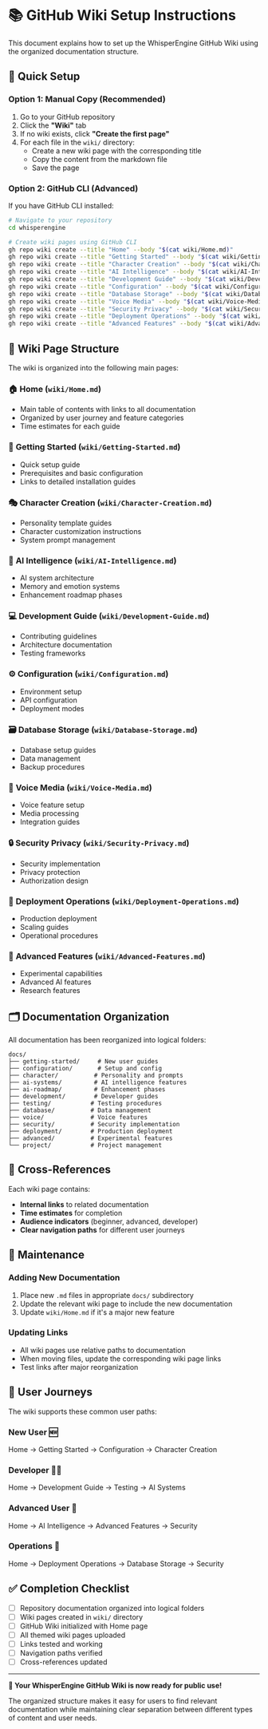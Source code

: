 # 📚 GitHub Wiki Setup Instructions

This document explains how to set up the WhisperEngine GitHub Wiki using the organized documentation structure.

## 🚀 Quick Setup

### Option 1: Manual Copy (Recommended)
1. Go to your GitHub repository
2. Click the **"Wiki"** tab
3. If no wiki exists, click **"Create the first page"**
4. For each file in the `wiki/` directory:
   - Create a new wiki page with the corresponding title
   - Copy the content from the markdown file
   - Save the page

### Option 2: GitHub CLI (Advanced)
If you have GitHub CLI installed:

```bash
# Navigate to your repository
cd whisperengine

# Create wiki pages using GitHub CLI
gh repo wiki create --title "Home" --body "$(cat wiki/Home.md)"
gh repo wiki create --title "Getting Started" --body "$(cat wiki/Getting-Started.md)"
gh repo wiki create --title "Character Creation" --body "$(cat wiki/Character-Creation.md)"
gh repo wiki create --title "AI Intelligence" --body "$(cat wiki/AI-Intelligence.md)"
gh repo wiki create --title "Development Guide" --body "$(cat wiki/Development-Guide.md)"
gh repo wiki create --title "Configuration" --body "$(cat wiki/Configuration.md)"
gh repo wiki create --title "Database Storage" --body "$(cat wiki/Database-Storage.md)"
gh repo wiki create --title "Voice Media" --body "$(cat wiki/Voice-Media.md)"
gh repo wiki create --title "Security Privacy" --body "$(cat wiki/Security-Privacy.md)"
gh repo wiki create --title "Deployment Operations" --body "$(cat wiki/Deployment-Operations.md)"
gh repo wiki create --title "Advanced Features" --body "$(cat wiki/Advanced-Features.md)"
```

## 📁 Wiki Page Structure

The wiki is organized into the following main pages:

### 🏠 **Home** (`wiki/Home.md`)
- Main table of contents with links to all documentation
- Organized by user journey and feature categories
- Time estimates for each guide

### 🚀 **Getting Started** (`wiki/Getting-Started.md`)
- Quick setup guide
- Prerequisites and basic configuration
- Links to detailed installation guides

### 🎭 **Character Creation** (`wiki/Character-Creation.md`)
- Personality template guides
- Character customization instructions
- System prompt management

### 🧠 **AI Intelligence** (`wiki/AI-Intelligence.md`)
- AI system architecture
- Memory and emotion systems
- Enhancement roadmap phases

### 💻 **Development Guide** (`wiki/Development-Guide.md`)
- Contributing guidelines
- Architecture documentation
- Testing frameworks

### ⚙️ **Configuration** (`wiki/Configuration.md`)
- Environment setup
- API configuration
- Deployment modes

### 🗃️ **Database Storage** (`wiki/Database-Storage.md`)
- Database setup guides
- Data management
- Backup procedures

### 🎵 **Voice Media** (`wiki/Voice-Media.md`)
- Voice feature setup
- Media processing
- Integration guides

### 🔒 **Security Privacy** (`wiki/Security-Privacy.md`)
- Security implementation
- Privacy protection
- Authorization design

### 🚀 **Deployment Operations** (`wiki/Deployment-Operations.md`)
- Production deployment
- Scaling guides
- Operational procedures

### 🔬 **Advanced Features** (`wiki/Advanced-Features.md`)
- Experimental capabilities
- Advanced AI features
- Research features

## 🗂️ Documentation Organization

All documentation has been reorganized into logical folders:

```
docs/
├── getting-started/     # New user guides
├── configuration/       # Setup and config
├── character/          # Personality and prompts
├── ai-systems/         # AI intelligence features
├── ai-roadmap/         # Enhancement phases
├── development/        # Developer guides
├── testing/           # Testing procedures
├── database/          # Data management
├── voice/             # Voice features
├── security/          # Security implementation
├── deployment/        # Production deployment
├── advanced/          # Experimental features
└── project/           # Project management
```

## 🔗 Cross-References

Each wiki page contains:
- **Internal links** to related documentation
- **Time estimates** for completion
- **Audience indicators** (beginner, advanced, developer)
- **Clear navigation paths** for different user journeys

## 📝 Maintenance

### Adding New Documentation
1. Place new `.md` files in appropriate `docs/` subdirectory
2. Update the relevant wiki page to include the new documentation
3. Update `wiki/Home.md` if it's a major new feature

### Updating Links
- All wiki pages use relative paths to documentation
- When moving files, update the corresponding wiki page links
- Test links after major reorganization

## 🎯 User Journeys

The wiki supports these common user paths:

### **New User** 🆕
Home → Getting Started → Configuration → Character Creation

### **Developer** 👨‍💻
Home → Development Guide → Testing → AI Systems

### **Advanced User** 🔬
Home → AI Intelligence → Advanced Features → Security

### **Operations** 🚀
Home → Deployment Operations → Database Storage → Security

## ✅ Completion Checklist

- [ ] Repository documentation organized into logical folders
- [ ] Wiki pages created in `wiki/` directory
- [ ] GitHub Wiki initialized with Home page
- [ ] All themed wiki pages uploaded
- [ ] Links tested and working
- [ ] Navigation paths verified
- [ ] Cross-references updated

---

**🎉 Your WhisperEngine GitHub Wiki is now ready for public use!**

The organized structure makes it easy for users to find relevant documentation while maintaining clear separation between different types of content and user needs.